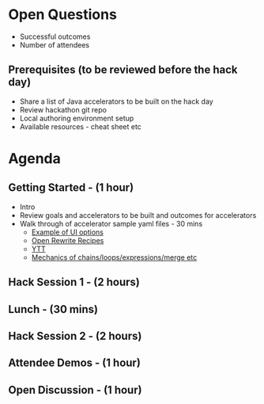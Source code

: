 # Open Questions
* Successful outcomes
* Number of attendees

## Prerequisites (to be reviewed before the hack day)	
* Share a list of Java accelerators to be built on the hack day
* Review hackathon git repo
* Local authoring environment setup
* Available resources - cheat sheet etc	

# Agenda
## Getting Started - (1 hour)
* Intro
* Review goals and accelerators to be built and outcomes for accelerators
* Walk through of accelerator sample yaml files - 30 mins
  * [Example of UI options](InputOptions.md)  
  * [Open Rewrite Recipes](openRewrite.md)
  * [YTT](ytt.mld)
  * [Mechanics of chains/loops/expressions/merge etc](mechanicsOfTransform.md) 
## Hack Session 1 - (2 hours)
## Lunch - (30 mins)
## Hack Session 2 - (2 hours)
## Attendee Demos - (1 hour)
## Open Discussion - (1 hour)
